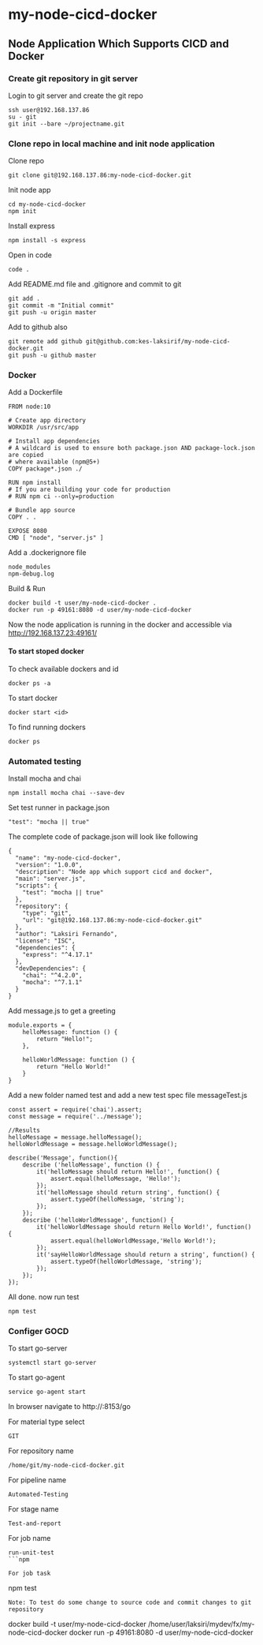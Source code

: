 # my-node-cicd-docker

## Node Application Which Supports CICD and Docker

### Create git repository in git server

Login to git server and create the git repo
```
ssh user@192.168.137.86
su - git
git init --bare ~/projectname.git
```

### Clone repo in local machine and init node application
Clone repo
```
git clone git@192.168.137.86:my-node-cicd-docker.git
```

Init node app
```
cd my-node-cicd-docker
npm init
```

Install express
```
npm install -s express
```

Open in code
```
code .
```
Add README.md file and .gitignore and commit to git
```
git add .
git commit -m "Initial commit"
git push -u origin master
```

Add to github also
```
git remote add github git@github.com:kes-laksirif/my-node-cicd-docker.git
git push -u github master
```
### Docker
Add a Dockerfile
```
FROM node:10

# Create app directory
WORKDIR /usr/src/app

# Install app dependencies
# A wildcard is used to ensure both package.json AND package-lock.json are copied
# where available (npm@5+)
COPY package*.json ./

RUN npm install
# If you are building your code for production
# RUN npm ci --only=production

# Bundle app source
COPY . .

EXPOSE 8080
CMD [ "node", "server.js" ]
```

Add a .dockerignore file
```
node_modules
npm-debug.log
```

Build & Run
```
docker build -t user/my-node-cicd-docker .
docker run -p 49161:8080 -d user/my-node-cicd-docker
```
Now the node application is running in the docker and accessible via
http://192.168.137.23:49161/

#### To start stoped docker
To check available dockers and id
```
docker ps -a
```

To start docker
```
docker start <id>
```

To find running dockers
```
docker ps
```

### Automated testing
Install mocha and chai
```
npm install mocha chai --save-dev
```

Set test runner in package.json
```
"test": "mocha || true"
```

The complete code of package.json will look like following
```
{
  "name": "my-node-cicd-docker",
  "version": "1.0.0",
  "description": "Node app which support cicd and docker",
  "main": "server.js",
  "scripts": {
    "test": "mocha || true"
  },
  "repository": {
    "type": "git",
    "url": "git@192.168.137.86:my-node-cicd-docker.git"
  },
  "author": "Laksiri Fernando",
  "license": "ISC",
  "dependencies": {
    "express": "^4.17.1"
  },
  "devDependencies": {
    "chai": "^4.2.0",
    "mocha": "^7.1.1"
  }
}

```

Add message.js to get a greeting
```
module.exports = {
    helloMessage: function () {
        return "Hello!";
    },

    helloWorldMessage: function () {
        return "Hello World!"
    }
}
```

Add a new folder named test and add a new test spec file messageTest.js
```
const assert = require('chai').assert;
const message = require('../message');

//Results
helloMessage = message.helloMessage();
helloWorldMessage = message.helloWorldMessage();

describe('Message', function(){
    describe ('helloMessage', function () {
        it('helloMessage should return Hello!', function() {
            assert.equal(helloMessage, 'Hello!');
        });
        it('helloMessage should return string', function() {
            assert.typeOf(helloMessage, 'string');
        });
    });
    describe ('helloWorldMessage', function() {
        it('helloWorldMessage should return Hello World!', function() {
            assert.equal(helloWorldMessage,'Hello World!');
        });
        it('sayHelloWorldMessage should return a string', function() {
            assert.typeOf(helloWorldMessage, 'string');
        });
    });
});
```

All done. now run test
```
npm test
```

### Configer GOCD

To start go-server
```
systemctl start go-server
```

To start go-agent
```
service go-agent start
```

In browser navigate to 
http://<gocd server ip>:8153/go

For material type select
```
GIT
```

For repository name
```
/home/git/my-node-cicd-docker.git
```

For pipeline name
```
Automated-Testing
```

For stage name
```
Test-and-report
```

For job name
```
run-unit-test
```npm 

For job task
```
npm test
```
Note: To test do some change to source code and commit changes to git repository

```
docker build -t user/my-node-cicd-docker /home/user/laksiri/mydev/fx/my-node-cicd-docker
docker run -p 49161:8080 -d user/my-node-cicd-docker
```